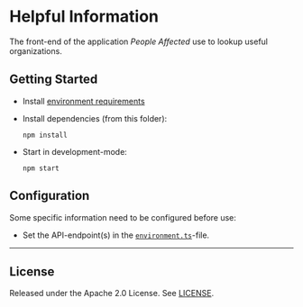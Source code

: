# Helpful Information

The front-end of the application _People Affected_ use to lookup useful organizations.

## Getting Started

- Install [environment requirements](./README.md)
- Install dependencies (from this folder):

      npm install

- Start in development-mode:

      npm start

## Configuration

Some specific information need to be configured before use:

- Set the API-endpoint(s) in the [`environment.ts`](./src/environments/environment.ts)-file.

---

## License

Released under the Apache 2.0 License. See [LICENSE](./LICENSE).
